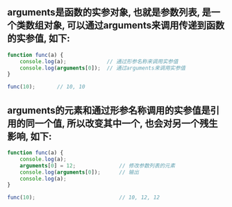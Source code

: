 ## arguments是函数的实参对象, 也就是参数列表, 是一个类数组对象, 可以通过arguments来调用传递到函数的实参值, 如下:
```javascript
function func(a) {
	console.log(a);				// 通过形参名称来调用实参值
	console.log(arguments[0]);	// 通过arguments来调用实参值
}

func(10);		// 10, 10
```

## arguments的元素和通过形参名称调用的实参值是引用的同一个值, 所以改变其中一个, 也会对另一个残生影响, 如下:
```javascript
function func(a) {
	console.log(a);
	arguments[0] = 12;				// 修改参数列表的元素
	console.log(arguments[0]);		// 输出
	console.log(a);
}

func(10);							// 10, 12, 12
```

